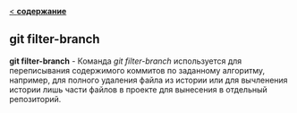 [< **содержание**](./readme.md)

## git filter-branch

**git filter-branch** - Команда *git filter-branch* используется для переписывания содержимого коммитов по заданному алгоритму, например, для полного удаления файла из истории или для вычленения истории лишь части файлов в проекте для вынесения в отдельный репозиторий.